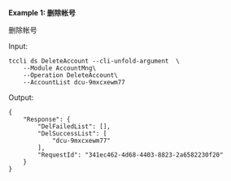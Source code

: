 **Example 1: 删除帐号**

删除帐号

Input: 

```
tccli ds DeleteAccount --cli-unfold-argument  \
    --Module AccountMng\
    --Operation DeleteAccount\
    --AccountList dcu-9mxcxewm77
```

Output: 
```
{
    "Response": {
        "DelFailedList": [],
        "DelSuccessList": [
            "dcu-9mxcxewm77"
        ],
        "RequestId": "341ec462-4d68-4403-8823-2a6582230f20"
    }
}
```

